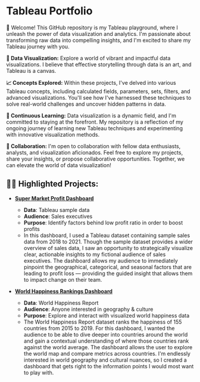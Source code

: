 <h1>Tableau Portfolio</h1>

👋 Welcome! This GitHub repository is my Tableau playground, where I unleash the power of data visualization and analytics. I'm passionate about transforming raw data into compelling insights, and I'm excited to share my Tableau journey with you.

**🎨 Data Visualization:** Explore a world of vibrant and impactful data visualizations. I believe that effective storytelling through data is an art, and Tableau is a canvas. 

**📈 Concepts Explored:** Within these projects, I've delved into various Tableau concepts, including calculated fields, parameters, sets, filters, and advanced visualizations. You'll see how I've harnessed these techniques to solve real-world challenges and uncover hidden patterns in data.

**🚀 Continuous Learning:** Data visualization is a dynamic field, and I'm committed to staying at the forefront. My repository is a reflection of my ongoing journey of learning new Tableau techniques and experimenting with innovative visualization methods.

**🤝 Collaboration:** I'm open to collaboration with fellow data enthusiasts, analysts, and visualization aficionados. Feel free to explore my projects, share your insights, or propose collaborative opportunities. Together, we can elevate the world of data visualization!

<h2>👨‍💻 Highlighted Projects:</h2>

- **[Super Market Profit Dashboard](https://public.tableau.com/views/SuperMarketProfitDashboard/SuperstoreProfitDashboard?:language=en-US&publish=yes&:display_count=n&:origin=viz_share_link)**
  - **Data**: Tableau sample data
  - **Audience**: Sales executives
  - **Purpose**: Identify factors behind low profit ratio in order to boost profits
  - In this dashboard, I used a Tableau dataset containing sample sales data from 2018 to 2021. Though the sample dataset provides a wider overview of sales data, I saw an opportunity to strategically visualize clear, actionable insights to my fictional audience of sales executives. The dashboard allows my audience to immediately pinpoint the geographical, categorical, and seasonal factors that are leading to profit loss — providing the guided insight that allows them to impact change on their team.

- **[World Happiness Rankings Dashboard](https://public.tableau.com/views/WorldHappinessDashboard_16964334147960/WorldHappinessReport?:language=en-US&publish=yes&:display_count=n&:origin=viz_share_link)**
  - **Data**: World Happiness Report
  - **Audience**: Anyone interested in geography & culture
  - **Purpose**: Explore and interact with visualized world happiness data
  - The World Happiness Report dataset ranks the happiness of 155 countries from 2015 to 2019. For this dashboard, I wanted the audience to be able to dive deeper into countries around the world and gain a contextual understanding of where those countries rank against the world average. The dashboard allows the user to explore the world map and compare metrics across countries. I'm endlessly interested in world geography and cultural nuances, so I created a dashboard that gets right to the information points I would most want to play with.
